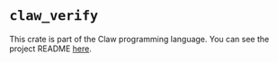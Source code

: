 # `claw_verify`

This crate is part of the Claw programming language. You can see the project README [here](https://github.com/BD103/Claw).
